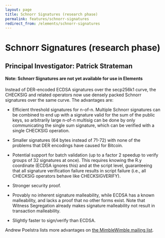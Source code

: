 ```yaml
---
layout: page
title: Schnorr Signatures (research phase)
permalink: features/schnorr-signatures
redirect_from: /elements/schnorr-signatures
---
```


#  Schnorr Signatures (research phase)

## Principal Investigator: Patrick Strateman

#### Note: Schnorr Signatures are not yet available for use in Elements

Instead of DER-encoded ECDSA signatures over the secp256k1 curve, the CHECKSIG and related operators now use densely packed Schnorr signatures over the same curve. The advantages are:

* Efficient threshold signatures for n-of-n. Multiple Schnorr signatures can be combined to end up with a signature valid for the sum of the public keys, so arbitrarily large n-of-n multisig can be done by only communicating the single sum signature, which can be verified with a single CHECKSIG operation.

* Smaller signatures (64 bytes instead of 71-72) with none of the problems that DER encodings have caused for Bitcoin.

* Potential support for batch validation (up to a factor 2 speedup to verify groups of 32 signatures at once). This requires knowing the R.y coordinate (ECDSA ignores this) and at the script level, guaranteeing that all signature verification failure results in script failure (i.e., all CHECKSIG operators behave like CHECKSIGVERIFY).

* Stronger security proof.

* Provably no inherent signature malleability, while ECDSA has a known malleability, and lacks a proof that no other forms exist. Note that Witness Segregation already makes signature malleability not result in transaction malleability.

* Slightly faster to sign/verify than ECDSA.

Andrew Poelstra lists more advantages on [the MimbleWimble mailing list](https://lists.launchpad.net/mimblewimble/msg00086.html).

